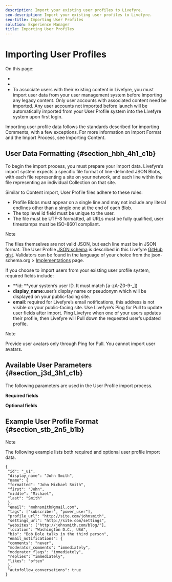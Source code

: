 ```yaml
---
description: Import your existing user profiles to Livefyre.
seo-description: Import your existing user profiles to Livefyre.
seo-title: Importing User Profiles
solution: Experience Manager
title: Importing User Profiles
---
```


# Importing User Profiles

On this page:

* [](#c_importing_user_profiles/section_hbh_4h1_c1b)
* [](#c_importing_user_profiles/section_j3d_3h1_c1b)
* [](#c_importing_user_profiles/section_stb_2n5_b1b)
To associate users with their existing content in Livefyre, you must import user data from your user management system before importing any legacy content. Only user accounts with associated content need be imported. Any user accounts not imported before launch will be automatically imported from your User Profile system into the Livefyre system upon first login.

Importing user profile data follows the standards described for importing Comments, with a few exceptions. For more information on Import Format and the Import Process, see Importing Content.

## User Data Formatting {#section_hbh_4h1_c1b}

To begin the import process, you must prepare your import data. Livefyre’s import system expects a specific file format of line-delimited JSON Blobs, with each file representing a site on your network, and each line within the file representing an individual Collection on that site.

Similar to Content import, User Profile files adhere to these rules:

* Profile Blobs must appear on a single line and may not include any literal endlines other than a single one at the end of each Blob.
* The top level id field must be unique to the user.
* The file must be UTF-8 formatted, all URLs must be fully qualified, user timestamps must be ISO-8601 compliant.
>[!NOTE]
>
>The files themselves are not valid JSON, but each line must be in JSON format.
The User Profile [JSON schema](http://json-schema.org/) is described in this Livefyre [GitHub gist](https://github.com/Livefyre/import-tools/blob/master/lfvalidator/jsonschema/user_schema.json). Validators can be found in the language of your choice from the json-schema.org &gt; [Implementations](http://json-schema.org/implementations.html) page.

If you choose to import users from your existing user profile system, required fields include:

* **id: **your system’s user ID. It must match [a-zA-Z0-9-_])
* **display_name**:user’s display name or pseudonym which will be displayed on your public-facing site.
* **email**: required for Livefyre’s email notifications, this address is not visible on your public-facing site.
Use Livefyre’s Ping for Pull to update user fields after import. Ping Livefyre when one of your users updates their profile, then Livefyre will Pull down the requested user’s updated profile.

>[!NOTE]
>
>Provide user avatars only through Ping for Pull. You cannot import user avatars.
## Available User Parameters {#section_j3d_3h1_c1b}

The following parameters are used in the User Profile import process.

**Required fields**

**Optional fields**

## Example User Profile Format {#section_stb_2n5_b1b}

>[!NOTE]
>
>The following example lists both required and optional user profile import data.
```
{
 "id": "_u1",
 "display_name": "John Smith",
 "name": {
 "formatted": "John Michael Smith",
 "first": "John",
 "middle": "Michael",
 "last": "Smith"
 },
 "email": "mohnsmith@gmail.com",
 "tags": ["subscriber", "power_user"],
 "profile_url": "http://site.com/johnsmith",
 "settings_url": "http://site.com/settings",
 "websites": ["http://johnsmith.com/blog/"],
 "location": "Washington D.C., USA",
 "bio": "Bob Dole talks in the third person",
 "email_notifications": {
 "comments": "never",
 "moderator_comments": "immediately",
 "moderator_flags": "immediately",
 "replies": "immediately",
 "likes": "often"
 },
 "autofollow_conversations": true
}
```
